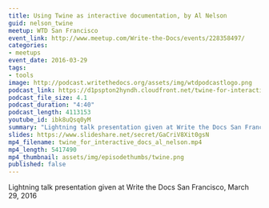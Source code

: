 ```yaml
---
title: Using Twine as interactive documentation, by Al Nelson
guid: nelson_twine
meetup: WTD San Francisco
event_link: http://www.meetup.com/Write-the-Docs/events/228358497/
categories:
- meetups
event_date: 2016-03-29
tags:
- tools
image: http://podcast.writethedocs.org/assets/img/wtdpodcastlogo.png
podcast_link: https://d1pspton2hyndh.cloudfront.net/twine-for-interactive-docs-al.mp3
podcast_file_size: 4.1
podcast_duration: "4:40"
podcast_length: 4113153
youtube_id: ibk8uQsq0yM
summary: "Lightning talk presentation given at Write the Docs San Francisco, March 29, 2016."
slides: https://www.slideshare.net/secret/GaCriV8Xit0gsN
mp4_filename: twine_for_interactive_docs_al_nelson.mp4
mp4_length: 5417490
mp4_thumbnail: assets/img/episodethumbs/twine.png
published: false
---
```


Lightning talk presentation given at Write the Docs San Francisco, March 29, 2016
